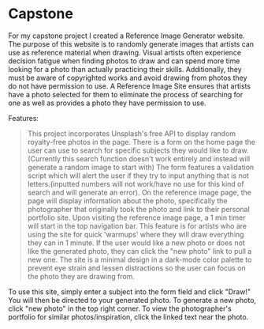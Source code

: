 # Capstone
For my capstone project I created a Reference Image Generator website. The purpose of this website is to randomly generate images that artists can use as reference material when drawing. 
Visual artists often experience decision fatigue when finding photos to draw and can spend more time looking for a photo than actually practicing their skills. Additionally, they must be aware of copyrighted works and avoid drawing from photos they do not have permission to use. A Reference Image Site ensures that artists have a photo selected for them to eliminate the process of searching for one as well as provides a photo they have permission to use. 

Features: 
> This project incorporates Unsplash's free API to display random royalty-free photos in the page. 
> There is a form on the home page the user can use to search for specific subjects they would like to draw. (Currently this search function doesn't work entirely and instead will generate a random image to start with)
> The form features a validation script which will alert the user if they try to input anything that is not letters.(inputted numbers will not work/have no use for this kind of search and will generate an error).
> On the reference image page, the page will display information about the photo, specifically the photographer that originally took the photo and link to their personal portfolio site. 
> Upon visiting the reference image page, a 1 min timer will start in the top navigation bar. This feature is for artists who are using the site for quick 'warmups' where they will draw everything they can in 1 minute. 
> If the user would like a new photo or does not like the generated photo, they can click the "new photo" link to pull a new one. 
> The site is a minimal design in a dark-mode color palette to prevent eye strain and lessen distractions so the user can focus on the photo they are drawing from. 

To use this site, simply enter a subject into the form field and click "Draw!"
You will then be directed to your generated photo. 
To generate a new photo, click "new photo" in the top right corner. 
To view the photographer's portfolio for similar photos/inspiration, click the linked text near the photo. 

